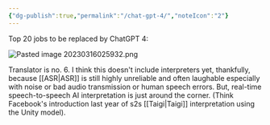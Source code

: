 ```yaml
---
{"dg-publish":true,"permalink":"/chat-gpt-4/","noteIcon":"2"}
---
```


Top 20 jobs to be replaced by ChatGPT 4:

![Pasted image 20230316025932.png](/img/user/_attachments/Pasted%20image%2020230316025932.png)

Translator is no. 6. I think this doesn't include interpreters yet, thankfully, because [[ASR\|ASR]] is still highly unreliable and often laughable especially with noise or bad audio transmission or human speech errors. But, real-time speech-to-speech AI interpretation is just around the corner. (Think Facebook's introduction last year of s2s [[Taigi\|Taigi]] interpretation using the Unity model).